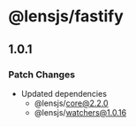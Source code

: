 # @lensjs/fastify

## 1.0.1

### Patch Changes

- Updated dependencies
  - @lensjs/core@2.2.0
  - @lensjs/watchers@1.0.16
